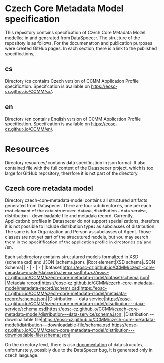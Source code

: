 # Czech Core Metadata Model specification

This repository contains specification of Czech Core Metadata Model modelled in and generated from DataSpoecer.
The structure of the repository is as follows. For the documenattion and publication purposes were created GitHub pages. In each section, there is a link to the published specifications,

## cs

Directory /cs contains Czech version of CCMM Application Profile specification. Specification is available on https://eosc-cz.github.io/CCMM/cs/.

## en

Directory /en contains English version of CCMM Application Profile specification. Specification is available on https://eosc-cz.github.io/CCMM/en/.

# Resources

Directory resources/ contains data specification in json format. It also contained file with the full content of the Dataspecer project, which is too large for GitHub repository, therefore it is not part of the directory.

## Czech core metadata model

Directory czech-core-metadata-model contains all structured artifacts generated from Dataspecer. There are four subdirectories, one per each root element of the data structures: datase, distribution - data service, distribution - downloadable file and metadata record. Currently, Applicationb profiles in Dataspecer do not support specializations, therefore it is not possible to include distribution types as subclasses of distribution. The same is for Organization and Person as subclasses of Agent. Those classes are not yet part of the strucutured models, but you may search them in the specifification of the application profile in direstories cs/ and /en. 

Each subdirectory contains strucutured models formalized in XSD (schema.xsd) and JSON (schema.json).
|Root element|XSD schema|JSON Schema|
| - | - | - |
|Dataset|https://eosc-cz.github.io/CCMM/czech-core-metadata-model/dataset/schema.xsd|https://eosc-cz.github.io/CCMM/czech-core-metadata-model/dataset/schema.json|
|Metadata record|https://eosc-cz.github.io/CCMM/czech-core-metadata-model/metadata-record/schema.xsd|https://eosc-cz.github.io/CCMM/czech-core-metadata-model/metadata-record/schema.json|
|Distribution -- data service|https://eosc-cz.github.io/CCMM/czech-core-metadata-model/distribution---data-service/schema.xsd|https://eosc-cz.github.io/CCMM/czech-core-metadata-model/distribution---data-service/schema.json|
|Distribution -- downloadable file|https://eosc-cz.github.io/CCMM/czech-core-metadata-model/distribution---downloadable-file/schema.xsd|https://eosc-cz.github.io/CCMM/czech-core-metadata-model/distribution---downloadable-file/schema.json|

On the directory level, there is also [documentation](https://eosc-cz.github.io/CCMM/czech-core-metadata-model/documentation) of data strucutes, unfortunately, possibly due to the DataSpecer bug, it is generated only in czech language.




